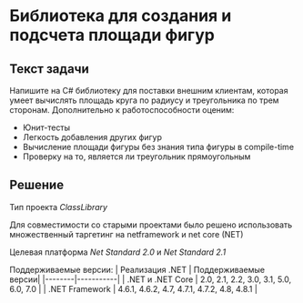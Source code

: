 # Библиотека для создания и подсчета площади фигур 
## Текст задачи
Напишите на C# библиотеку для поставки внешним клиентам, которая умеет вычислять площадь круга по радиусу и треугольника по трем сторонам. Дополнительно к работоспособности оценим:

* Юнит-тесты
* Легкость добавления других фигур
* Вычисление площади фигуры без знания типа фигуры в compile-time
* Проверку на то, является ли треугольник прямоугольным

## Решение

Тип проекта *ClassLibrary*

Для совместимости со старыми проектами было решено использовать множественный таргетинг на netframework и net core (NET)

Целевая платформа *Net Standard 2.0* и *Net Standard 2.1*

Поддерживаемые версии:
| Реализация .NET |	Поддерживаемые версии|
|--------|-----------|
| .NET и .NET Core |	2.0, 2.1, 2.2, 3.0, 3.1, 5.0, 6.0, 7.0 |
| .NET Framework | 4.6.1, 4.6.2, 4.7, 4.7.1, 4.7.2, 4.8, 4.8.1 |
